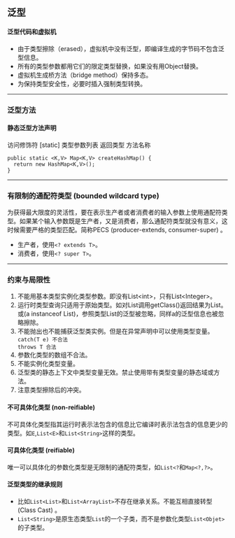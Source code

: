 ## 泛型

#### 泛型代码和虚拟机
* 由于类型擦除（erased），虚拟机中没有泛型，即编译生成的字节码不包含泛型信息。
* 所有的类型参数都用它们的限定类型替换，如果没有用Object替换。
* 虚拟机生成桥方法（bridge method）保持多态。
* 为保持类型安全性，必要时插入强制类型转换。
***

### 泛型方法
#### 静态泛型方法声明
访问修饰符 [static] 类型参数列表 返回类型 方法名称
```
public static <K,V> Map<K,V> createHashMap() {
  return new HashMap<K,V>();
}
```
***

### 有限制的通配符类型 (bounded wildcard type)
为获得最大限度的灵活性，要在表示生产者或者消费者的输入参数上使用通配符类型。如果某个输入参数既是生产者，又是消费者，那么通配符类型就没有意义，这时候需要严格的类型匹配。简称PECS (producer-extends, consumer-super) 。
* 生产者，使用`<? extends T>`。
* 消费者，使用`<? super T>`。
***

### 约束与局限性
1. 不能用基本类型实例化类型参数。即没有List&lt;int&gt;，只有List&lt;Integer&gt;。
2. 运行时类型查询只适用于原始类型。如对List<String>调用getClass()返回结果为List。或(a instanceof List<String>)，参照类型List的泛型<String>被忽略，同样a的泛型信息也被忽略擦除。
3. 不能抛出也不能捕获泛型类实例。但是在异常声明中可以使用类型变量。  
`catch(T e) 不合法`  
`throws T 合法`
4. 参数化类型的数组不合法。
5. 不能实例化类型变量。
6. 泛型类的静态上下文中类型变量无效。禁止使用带有类型变量的静态域或方法。
7. 注意类型擦除后的冲突。
#### 不可具体化类型 (non-reifiable)
不可具体化类型指其运行时表示法包含的信息比它编译时表示法包含的信息更少的类型。如`E`,`List<E>`和`List<String>`这样的类型。
#### 可具体化类型 (reifiable)
唯一可以具体化的参数化类型是无限制的通配符类型，如`List<?`和`Map<?,?>`。
#### 泛型类型的继承规则
* 比如`List<List>`和`List<ArrayList>`不存在继承关系。不能互相直接转型 (Class Cast) 。
* `List<String>`是原生态类型`List`的一个子类，而不是参数化类型`List<Objet>`的子类型。
